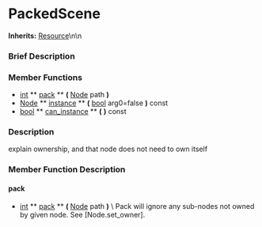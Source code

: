 #  PackedScene  
**Inherits:** [Resource](class_resource)\\n\\n
###  Brief Description  


###  Member Functions 
  * [int](class_int)  ** [pack](#pack) **  **(** [Node](class_node) path  **)**
  * [Node](class_node)  ** [instance](#instance) **  **(** [bool](class_bool) arg0=false  **)** const
  * [bool](class_bool)  ** [can_instance](#can_instance) **  **(** **)** const

###  Description  
explain ownership, and that node does not need to own itself

###  Member Function Description  
#### <a name="pack">pack</a>
  * [int](class_int)  ** [pack](#pack) **  **(** [Node](class_node) path  **)**
\\
Pack will ignore any sub-nodes not owned by given
			node. See [Node.set_owner].
